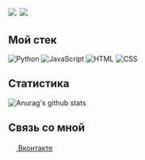 <h1 align="">
  <img src="https://gpvc.arturio.dev/WolfInChains" align="center" />
  <img src="https://www.codewars.com/users/Astagnar/badges/large" align="center" />
</h1>

## Мой стек 

![Python](https://img.shields.io/badge/-Python-%230075a8?logo=python&logoColor=white&style=flat-square) 
![JavaScript](https://img.shields.io/badge/-JavaScript-%23e9d54c?logo=javascript&logoColor=white&style=flat-square) 
![HTML](https://img.shields.io/badge/-HTML-%23de4b25?logo=html5&logoColor=white&style=flat-square) 
![CSS](https://img.shields.io/badge/-CSS-%230174b8?logo=css3&logoColor=white&style=flat-square)

<!--END_SECTION:waka-->

## Статистика 
![Anurag's github stats](https://github-readme-stats.vercel.app/api?username=WolfInChains&show_icons=true&theme=default)

## Связь со мной 
<a href="https://vk.com/astagnar"><img src="https://upload.wikimedia.org/wikipedia/commons/thumb/2/21/VK.com-logo.svg/80px-VK.com-logo.svg.png" width="16" height="16"> Вконтакте</a>
